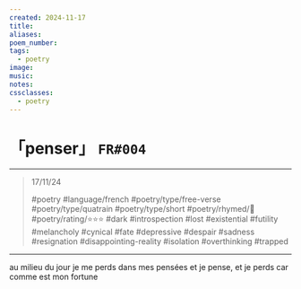```yaml
---
created: 2024-11-17
title:
aliases:
poem_number:
tags:
  - poetry
image:
music:
notes:
cssclasses:
  - poetry
---
```

# 「penser」 `FR#004`

---

> 17/11/24
> 
> #poetry 
> #language/french 
> #poetry/type/free-verse #poetry/type/quatrain #poetry/type/short 
> #poetry/rhymed/🔴 
> #poetry/rating/⭐⭐⭐ 
> #dark #introspection #lost #existential #futility #melancholy #cynical #fate #depressive #despair #sadness #resignation #disappointing-reality #isolation #overthinking #trapped 

---

au milieu du jour
je me perds dans mes pensées
et je pense, et je perds
car comme est mon fortune